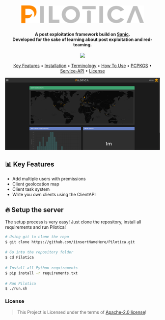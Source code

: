 
<h1 align="center">
  <br>
  <img src="static/logo.svg" width=400>
  <br>
</h1>

<h4 align="center">A post exploitation framework build on <a href="https://sanic.dev">Sanic</a>.<br>Developed for the sake of learning about post exploitation and red-teaming.</h4>

<p align="center">
  <a href="https://opensource.org/licenses/Apache-2.0"><img src="https://img.shields.io/badge/License-Apache_2.0-blue.svg"></a>
</p>

<p align="center">
  <a href="#-key-features">Key Features</a> •
  <a href="#-installation">Installation</a> •
  <a href="#-terminology">Terminology</a> •
  <a href="#-how-to-use">How To Use</a> •
  <a href="#-pcpkgs">PCPKGS</a> •
  <a href="#-service-api">Service-API</a> •
  <a href="#-license">License</a>
</p>

<p align="center">
    <img src="./docs/showcase.png" width="600">
</p>

## 📊 Key Features
* Add multiple users with premissions
* Client geolocation map
* Client task system
* Write you own clients using the ClientAPI

## 🔥 Setup the server

The setup process is very easy!
Just clone the repository, install all requirements and run Pilotica!

```bash
# Using git to clone the repo
$ git clone https://github.com/iinsertNameHere/Pilotica.git

# Go into the repository folder
$ cd Pilotica

# Install all Python requirements
$ pip install -r requirements.txt

# Run Pilotica
$ ./run.sh
```

### License

>This Project is Licensed under the terms of [Apache-2.0 license](LICENSE)!

